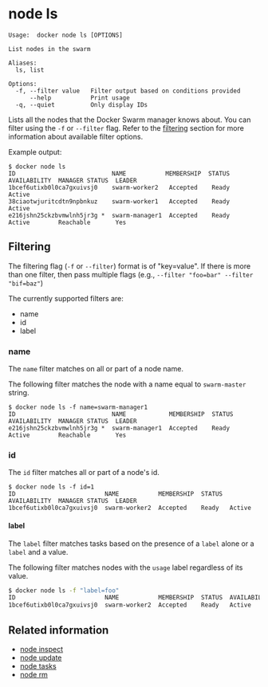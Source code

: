<!--[metadata]>
+++
title = "node ls"
description = "The node ls command description and usage"
keywords = ["node, list"]
advisory = "rc"
[menu.main]
parent = "smn_cli"
+++
<![end-metadata]-->

# node ls

    Usage:  docker node ls [OPTIONS]

    List nodes in the swarm

    Aliases:
      ls, list

    Options:
      -f, --filter value   Filter output based on conditions provided
          --help           Print usage
      -q, --quiet          Only display IDs

Lists all the nodes that the Docker Swarm manager knows about. You can filter using the `-f` or `--filter` flag. Refer to the [filtering](#filtering) section for more information about available filter options.

Example output:

    $ docker node ls
    ID                           NAME           MEMBERSHIP  STATUS  AVAILABILITY  MANAGER STATUS  LEADER
    1bcef6utixb0l0ca7gxuivsj0    swarm-worker2   Accepted    Ready   Active
    38ciaotwjuritcdtn9npbnkuz    swarm-worker1   Accepted    Ready   Active
    e216jshn25ckzbvmwlnh5jr3g *  swarm-manager1  Accepted    Ready   Active        Reachable       Yes


## Filtering

The filtering flag (`-f` or `--filter`) format is of "key=value". If there is more
than one filter, then pass multiple flags (e.g., `--filter "foo=bar" --filter "bif=baz"`)

The currently supported filters are:

* name
* id
* label

### name

The `name` filter matches on all or part of a node name.

The following filter matches the node with a name equal to `swarm-master` string.

    $ docker node ls -f name=swarm-manager1
    ID                           NAME            MEMBERSHIP  STATUS  AVAILABILITY  MANAGER STATUS  LEADER
    e216jshn25ckzbvmwlnh5jr3g *  swarm-manager1  Accepted    Ready   Active        Reachable       Yes

### id

The `id` filter matches all or part of a node's id.

    $ docker node ls -f id=1
    ID                         NAME           MEMBERSHIP  STATUS  AVAILABILITY  MANAGER STATUS  LEADER
    1bcef6utixb0l0ca7gxuivsj0  swarm-worker2  Accepted    Ready   Active


#### label

The `label` filter matches tasks based on the presence of a `label` alone or a `label` and a
value.

The following filter matches nodes with the `usage` label regardless of its value.

```bash
$ docker node ls -f "label=foo"
ID                         NAME           MEMBERSHIP  STATUS  AVAILABILITY  MANAGER STATUS  LEADER
1bcef6utixb0l0ca7gxuivsj0  swarm-worker2  Accepted    Ready   Active
```


## Related information

* [node inspect](node_inspect.md)
* [node update](node_update.md)
* [node tasks](node_tasks.md)
* [node rm](node_rm.md)
